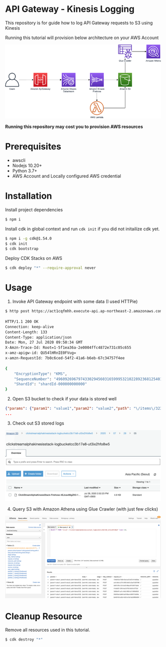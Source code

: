 # API Gateway - Kinesis Logging

This repository is for guide how to log API Gateway requests to S3 using Kinesis

Running this tutorial will provision below architecture on your AWS Account

<img src="img/architecture.png" />

**Running this repository may cost you to provision AWS resources**

# Prerequisites

- awscli
- Nodejs 10.20+
- Python 3.7+
- AWS Account and Locally configured AWS credential

# Installation

Install project dependencies

```bash
$ npm i
```

Install cdk in global context and run `cdk init` if you did not initailize cdk yet.

```bash
$ npm i -g cdk@1.54.0
$ cdk init
$ cdk bootstrap
```

Deploy CDK Stacks on AWS

```bash
$ cdk deploy "*" --require-approval never
```

# Usage

1. Invoke API Gateway endpoint with some data (I used HTTPie)

```bash
$ http post https://act1cqfmhh.execute-api.ap-northeast-2.amazonaws.com/dev/\?path\=/items/323\&param1\=value1\&param2\=value2 text=hihi dodo=dada

HTTP/1.1 200 OK
Connection: keep-alive
Content-Length: 133
Content-Type: application/json
Date: Mon, 27 Jul 2020 09:50:34 GMT
X-Amzn-Trace-Id: Root=1-5f1ea36a-2e0004ffc4872e731c05c655
x-amz-apigw-id: QU54lHRnIE0FVug=
x-amzn-RequestId: 7b0c6ced-54f2-41a6-b6eb-67c34757f4ee

{
    "EncryptionType": "KMS",
    "SequenceNumber": "49609269679743302945603165999532102289236812540189605890",
    "ShardId": "shardId-000000000000"
}
```

2. Open S3 bucket to check if your data is stored well

```json
{"params": {"param1": "value1","param2": "value2","path": "\/items\/323"},"body": {"text":"hihi","dodo":"dada"},"stage": "dev","http_method": "POST","request_id": "7343872d-76d9-43cd-acf3-d67c414d06aa","resource_path": "/","resource_id": "qycjw0slz9","request_time": "28/Jul/2020:01:31:24 +0000","source_ip": "54.239.119.16","user_agent": "HTTPie/2.1.0"}
...
```

3. Check out S3 stored logs

<img src="img/s3.png" />

4. Query S3 with Amazon Athena using Glue Crawler (with just few clicks)

<img src="img/athena.png">

# Cleanup Resource

Remove all resources used in this tutorial.

```bash
$ cdk destroy "*"
```
